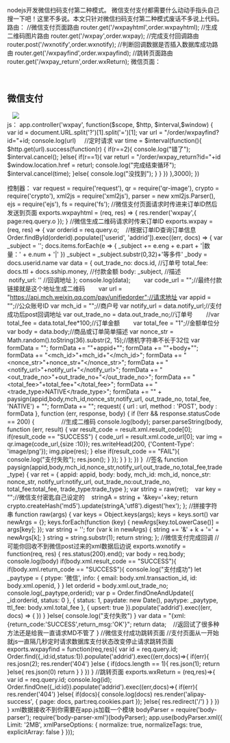 nodejs开发微信扫码支付第二种模式。
微信支付支付都需要什么动动手指头自己搜一下吧！这里不多说。本文只针对微信扫码支付第二种模式废话不多说上代码。
路由：
//微信支付页面路由
router.get('/wxpayhtml',order.wxpayhtml);
//生成二维码图片路由
router.get('/wxpay',order.wxpay);
//完成支付回调路由
router.post('/wxnotify',order.wxnotify);
//判断回调数据是否插入数据库成功路由
router.get('/wxpayfind',order.wxpayfind);
//跳转页面路由
router.get('/wxpay_return',order.wxReturn);
微信页面：
<div ng-controller="wxpay">
    <h2>微信支付</h2>
    <img src='请求你的生成二维码路由传一个id:<%-page%>'>
</div>
js：
app.controller('wxpay', function($scope, $http, $interval,$window) {
     var id = document.URL.split('?')[1].split('=')[1];
     var url = "/order/wxpayfind?id="+id;
     console.log(url)
     //定时请求
         var time = $interval(function(){
         $http.get(url).success(function(r) {
             if(r==2){
                 console.log("错了");
                 $interval.cancel();
             }else{
                 if(r==1){
                     var returl = "/order/wxpay_return?id="+id
                     $window.location.href = returl;
                     console.log("完成结束循环");
                     $interval.cancel(time);
                 }else{
                     console.log("没找到");
                 }
             }
         })
     },3000);
})

控制器：
var request = require('request'),
qr = require('qr-image'),
crypto = require('crypto'),
xml2js = require('xml2js'),
parser = new xml2js.Parser(),
ejs = require('ejs'),
fs = require('fs');
 //微信支付页面请求时传进来订单ID然后发送到页面
exports.wxpayhtml = (req, res) => {
    res.render('wxpay',{
        page:req.query.o
    });
}
//微信生成二维码请求时传来订单ID
exports.wxpay = (req, res) => {
    var orderid = req.query.o;
    //根据订单ID查询订单信息
    Order.findById(orderid).populate(['userid', 'addrid']).exec((err, docs) => {
        var _subject = '';
        docs.items.forEach(e => {
           _subject += e.eng + e.part + '|数量：' + e.num + '|'
        })
        _subject = _subject.substr(0,32)+'等多件'
        _body = docs.userid.name
        var data = {
            out_trade_no: docs.id, //订单号
            total_fee: docs.ttl + docs.sship.money, //付款金额
            body: _subject, //描述
            notify_url: '' //回调地址
        };
        console.log(data);
        var code_url = "";//最终付款链接就是这个地址生成二维码
        var url = "https://api.mch.weixin.qq.com/pay/unifiedorder";//请求地址
        var appid = "";//公众账号ID
        var mch_id = "";//商户号
        var notify_url = data.notify_url;//支付成功后post回调地址
        var out_trade_no = data.out_trade_no;//订单号
        //var total_fee = data.total_fee*100;//订单金额
        var total_fee = "1";//金额单位分
        var body = data.body;//商品或订单简单描述
        var nonce_str =  Math.random().toString(36).substr(2, 15);//随机字符串不长于32位
        var formData = "<xml>";
        formData += "<appid>"+appid+"</appid>";
        formData += "<body>"+body+"</body>";
        formData += "<mch_id>"+mch_id+"</mch_id>";
        formData += "<nonce_str>"+nonce_str+"</nonce_str>";
        formData += "<notify_url>"+notify_url+"</notify_url>";
        formData += "<out_trade_no>"+out_trade_no+"</out_trade_no>";
        formData += "<total_fee>"+total_fee+"</total_fee>";
        formData += "<trade_type>NATIVE</trade_type>";
        formData += "<sign>" + paysign(appid,body,mch_id,nonce_str,notify_url, out_trade_no, total_fee, 'NATIVE') + "</sign>";
        formData += "</xml>";
        request(
            {
                url : url,
                method : 'POST',
                body : formData
            }, function (err, response, body)
            {
                if (!err && response.statusCode == 200)
                {
                //生成二维码
                console.log(body);
                    parser.parseString(body, function (err, result) {
                        var result_code = result.xml.result_code[0];
                        if(result_code == "SUCCESS") {
                            code_url = result.xml.code_url[0];
                             var img = qr.image(code_url,{size :10});
                            res.writeHead(200, {'Content-Type': 'image/png'});
                            img.pipe(res);
                        } else if(result_code == "FAIL"){
                            console.log("支付失败");
                            res.json();
                        }
                    });
                }
                }
                );
    })
  }
  //签名
function paysign(appid,body,mch_id,nonce_str,notify_url,out_trade_no,total_fee,trade_type) {
    var ret = {
        appid: appid,
        body: body,
        mch_id: mch_id,
        nonce_str: nonce_str,
        notify_url:notify_url,
        out_trade_no:out_trade_no,
        total_fee:total_fee,
        trade_type:trade_type
    };
    var string = raw(ret);
    var key = "";//微信支付密匙自己设定的
    stringA = string + '&key='+key;
    return crypto.createHash('md5').update(stringA,'utf8').digest('hex');
};
//拼接字符串
function raw(args) {
    var keys = Object.keys(args);
    keys = keys.sort()
    var newArgs = {};
    keys.forEach(function (key) {
    newArgs[key.toLowerCase()] = args[key];
    });
    var string = '';
    for (var k in newArgs) {
        string += '&' + k + '=' + newArgs[k];
    }
    string = string.substr(1);
    return string;
};
//微信支付完成回调
//可能你回收不到微信post过来的xml数据后边说
exports.wxnotify = function(req, res) {
    res.status(200).end();
    var body = req.body;
    console.log(body)
    if(body.xml.result_code == "SUCCESS"){
        if(body.xml.return_code == "SUCCESS"){
            console.log("支付成功")
            let _paytype = {
               ptype: '微信',
                info: {
                    email: body.xml.transaction_id,
                    id: body.xml.openid,
                 }
            }
            let orderid = body.xml.out_trade_no;
            console.log(_paytype,orderid);
            var p =   Order.findOneAndUpdate({
                _id:orderid,
                status: 0
            }, {
                status: 1,
                paydate: new Date(),
                paytype: _paytype,
                ttl_fee: body.xml.total_fee
            }, {
                upsert: true
            }).populate('addrid').exec((err, docs) => {
            })
        }
    }else{
        console.log("支付失败")
    }
    var data = "{xml:{return_code:'SUCCESS',return_msg:'OK'}";
    return data;
    //返回试了很多种方法还是给我一直请求MD不管了
}
 //微信支付成功跳转页面
 //支付页面从一开始就js一直隔几秒定时请求数据库支付状态改变停止请求跳转页面
exports.wxpayfind = function(req,res){
    var id = req.query.id;
    Order.find({_id:id,status:1}).populate('addrid').exec((err,docs)=>{
       if(err){
            res.josn(2);
            res.render('404')
        }else {
            if(docs.length == 1){
                res.json(1);
                return
            }else{
                res.json(0)
                return
            }
        }
    })
}
//跳转页面
exports.wxReturn = (req,res)=>{
   var id = req.query.id;
    console.log(id);
    Order.findOne({_id:id}).populate('addrid').exec((err,docs)=>{
        if(err){
            res.render('404')
        }else{
            if(docs){
                console.log(docs)
                res.render('alipay-success', {
                    page: docs,
                    part:req.cookies.part
                });
            }else{
                res.redirect('/')
            }
        }
    })
}
xml数据接收不到你需要在app.js加载一个模块
 bodyParser = require('body-parser');
 require('body-parser-xml')(bodyParser);
  app.use(bodyParser.xml({
     Limit: '2MB',
     xmlParseOptions: {
         normalize: true,
     normalizeTags: true,
     explicitArray: false
     }
 }));
